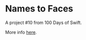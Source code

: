 # Names to Faces

A project #10 from 100 Days of Swift.

More info [here](https://www.hackingwithswift.com/100/42).

